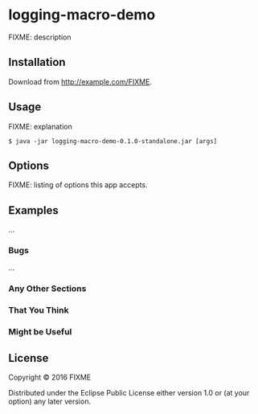 # logging-macro-demo

FIXME: description

## Installation

Download from http://example.com/FIXME.

## Usage

FIXME: explanation

    $ java -jar logging-macro-demo-0.1.0-standalone.jar [args]

## Options

FIXME: listing of options this app accepts.

## Examples

...

### Bugs

...

### Any Other Sections
### That You Think
### Might be Useful

## License

Copyright © 2016 FIXME

Distributed under the Eclipse Public License either version 1.0 or (at
your option) any later version.
